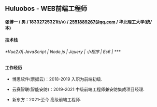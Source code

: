## Huluobos -  WEB前端工程师

#### 张博一 / 男 / 18332725321(t/v) / 2551889267@qq.com / 华北理工大学(统/本)

#### 技术栈
###### *Vue2.0| JavaScript | Node.js | Jquery | 小程序 | Es6 | ***

#### 工作经历
+ 博思软件(票据云)：2018-2019 入职为前端初级.
  
+ 云赛智联(智能安防)：2019-2021 中级前端工程师兼安防集成项目经理.
  
+ 新东方：2021-至今 高级前端工程师.
 
